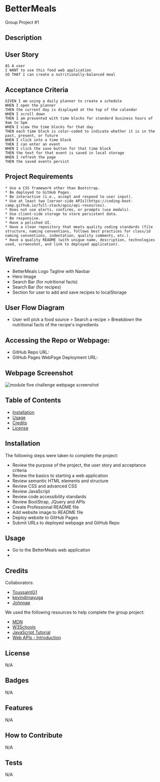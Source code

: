 # BetterMeals

Group Project #1

## Description



## User Story

```
AS A user
I WANT to use this food web application
SO THAT I can create a nutritionally-balanced meal
```

## Acceptance Criteria

```
GIVEN I am using a daily planner to create a schedule
WHEN I open the planner
THEN the current day is displayed at the top of the calendar
WHEN I scroll down
THEN I am presented with time blocks for standard business hours of 9am to 5pm
WHEN I view the time blocks for that day
THEN each time block is color-coded to indicate whether it is in the past, present, or future
WHEN I click into a time block
THEN I can enter an event
WHEN I click the save button for that time block
THEN the text for that event is saved in local storage
WHEN I refresh the page
THEN the saved events persist
```

## Project Requirements

```
* Use a CSS framework other than Bootstrap.
* Be deployed to GitHub Pages.
* Be interactive (i.e., accept and respond to user input).
* Use at least two [server-side APIs](https://coding-boot-camp.github.io/full-stack/apis/api-resources).
* Does not use alerts, confirms, or prompts (use modals).
* Use client-side storage to store persistent data.
* Be responsive.
* Have a polished UI.
* Have a clean repository that meets quality coding standards (file structure, naming conventions, follows best practices for class/id naming conventions, indentation, quality comments, etc.).
* Have a quality README (with unique name, description, technologies used, screenshot, and link to deployed application).
```

## Wireframe

- BetterMeals Logo Tagline with Navbar
- Hero Image
- Search Bar (for nutritional facts)
- Search Bar (for recipes)
- Section for user to add and save recipes to localStorage

## User Flow Diagram

- User will pick a food source > Search a recipe > Breakdown the nutritional facts of the recipe's ingredients

## Accessing the Repo or Webpage:

- GitHub Repo URL:
- GitHub Pages WebPage Deployment URL:

## Webpage Screenshot

![module five challenge webpage screenshot](./assets/images/kevindimayuga.github.io_module-five-challenge.png)

## Table of Contents

- [Installation](#installation)
- [Usage](#usage)
- [Credits](#credits)
- [License](#license)

## Installation

The following steps were taken to complete the project:
- Review the purpose of the project, the user story and acceptance criteria
- Review the basics to starting a web application
- Review semantic HTML elements and structure
- Review CSS and advanced CSS
- Review JavaScript
- Review code accessibility standards
- Review BootStrap, JQuery and APIs
- Create Professional README file
- Add website image to README file
- Deploy website to GitHub Pages
- Submit URLs to deployed webpage and GitHub Repo

## Usage

- Go to the BetterMeals web application
-

## Credits

Collaborators:
- [ToussaintG1](https://github.com/ToussaintG1)
- [kevindimayuga](https://github.com/kevindimayuga)
- [Johnnae](https://github.com/Johnnae)

We used the following resources to help complete the group project:

- [MDN](https://developer.mozilla.org/en-US/)
- [W3Schools](https://www.w3schools.com/)
- [JavaScript Tutorial](https://www.w3schools.com/js/)
- [Web APIs - Introduction](https://www.w3schools.com/js/js_api_intro.asp)

## License

N/A

## Badges

N/A

## Features

N/A

## How to Contribute

N/A

## Tests

N/A